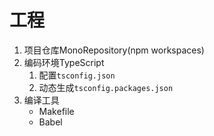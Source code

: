 # 工程



1. 项目仓库MonoRepository(npm workspaces)
2. 编码环境TypeScript
   1. 配置`tsconfig.json`
   2. 动态生成`tsconfig.packages.json`
3. 编译工具
   - Makefile
   - Babel
